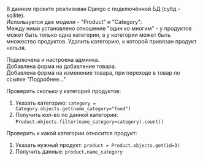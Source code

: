В данном проекте реализован Django с подключённой БД (субд - sqllite).<br>
Используется две модели - "Product" и "Category":<br>
Между ними установлено отношение "один ко многим" - у продуктов может быть только одна категория, а у категории может быть множество продуктов.
Удалить категорию, к которой привязан продукт нельзя.

Подключена и настроена админка.
<br>Добавлена форма на добавление товара.
<br>Добавлена форма на изменение товара, при переходе в товар по ссылке "Подробнее..."

Проверить сколько у категорий продуктов:
1. Указать категорию: `category = Category.objects.get(name_category="food")`
2. Получить кол-во по данной категории: `Product.objects.filter(name_category=category).count()`

Проверить к какой категории относится продукт:
1. Указать нужный продукт: `product = Product.objects.get(id=3)`
2. Получить данные: `product.name_category`